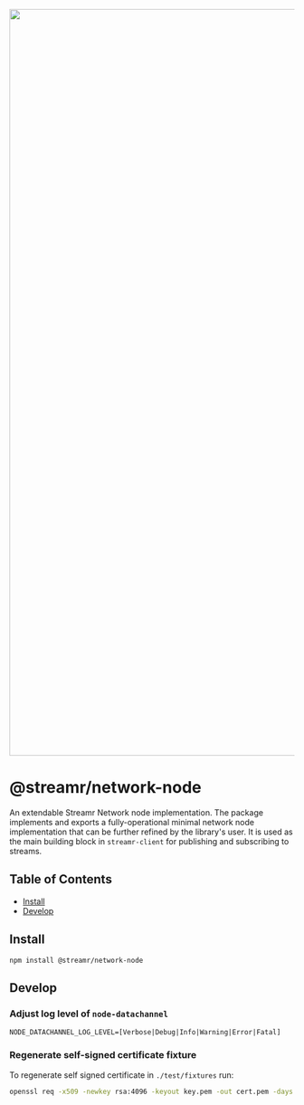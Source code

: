 <p align="center">
  <a href="https://streamr.network">
    <img alt="Streamr" src="https://raw.githubusercontent.com/streamr-dev/network-monorepo/main/packages/client/readme-header.png" width="1320" />
  </a>
</p>

# @streamr/network-node

An extendable Streamr Network node implementation. The package implements and exports a fully-operational
minimal network node implementation that can be further refined by the library's user. It is used as the main building
block in `streamr-client` for publishing and subscribing to streams.

## Table of Contents
- [Install](#install)
- [Develop](#develop)

## Install
```
npm install @streamr/network-node
```

## Develop

### Adjust log level of `node-datachannel`

```
NODE_DATACHANNEL_LOG_LEVEL=[Verbose|Debug|Info|Warning|Error|Fatal]
```

### Regenerate self-signed certificate fixture
To regenerate self signed certificate in `./test/fixtures` run:

```bash
openssl req -x509 -newkey rsa:4096 -keyout key.pem -out cert.pem -days 36500 -nodes -subj "/CN=localhost"
```

